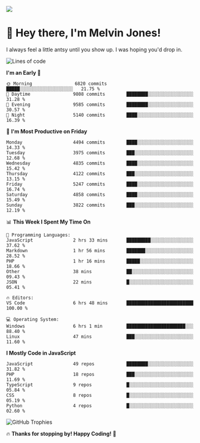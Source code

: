 ![](https://usersnap.com/blog/wp-content/uploads/2015/12/funny-cat-year2015-web-dev.gif)

# 👋 Hey there, I'm Melvin Jones!
I always feel a little antsy until you show up. I was hoping you'd drop in.

<!--START_SECTION:mrepol742-->
![Lines of code](https://img.shields.io/badge/From%20Hello%20World%20I%27ve%20Written-22.8%20million%20lines%20of%20code-blue)

**I'm an Early 🐤** 

```text
🌞 Morning                6820 commits        █████░░░░░░░░░░░░░░░░░░░░   21.75 % 
🌆 Daytime                9808 commits        ████████░░░░░░░░░░░░░░░░░   31.28 % 
🌃 Evening                9585 commits        ████████░░░░░░░░░░░░░░░░░   30.57 % 
🌙 Night                  5140 commits        ████░░░░░░░░░░░░░░░░░░░░░   16.39 % 
```
📅 **I'm Most Productive on Friday** 

```text
Monday                   4494 commits        ████░░░░░░░░░░░░░░░░░░░░░   14.33 % 
Tuesday                  3975 commits        ███░░░░░░░░░░░░░░░░░░░░░░   12.68 % 
Wednesday                4835 commits        ████░░░░░░░░░░░░░░░░░░░░░   15.42 % 
Thursday                 4122 commits        ███░░░░░░░░░░░░░░░░░░░░░░   13.15 % 
Friday                   5247 commits        ████░░░░░░░░░░░░░░░░░░░░░   16.74 % 
Saturday                 4858 commits        ████░░░░░░░░░░░░░░░░░░░░░   15.49 % 
Sunday                   3822 commits        ███░░░░░░░░░░░░░░░░░░░░░░   12.19 % 
```


📊 **This Week I Spent My Time On** 

```text
💬 Programming Languages: 
JavaScript               2 hrs 33 mins       █████████░░░░░░░░░░░░░░░░   37.62 % 
Markdown                 1 hr 56 mins        ███████░░░░░░░░░░░░░░░░░░   28.52 % 
PHP                      1 hr 16 mins        █████░░░░░░░░░░░░░░░░░░░░   18.66 % 
Other                    38 mins             ██░░░░░░░░░░░░░░░░░░░░░░░   09.43 % 
JSON                     22 mins             █░░░░░░░░░░░░░░░░░░░░░░░░   05.41 % 

🔥 Editors: 
VS Code                  6 hrs 48 mins       █████████████████████████   100.00 % 

💻 Operating System: 
Windows                  6 hrs 1 min         ██████████████████████░░░   88.40 % 
Linux                    47 mins             ███░░░░░░░░░░░░░░░░░░░░░░   11.60 % 
```

**I Mostly Code in JavaScript** 

```text
JavaScript               49 repos            ████████░░░░░░░░░░░░░░░░░   31.82 % 
PHP                      18 repos            ███░░░░░░░░░░░░░░░░░░░░░░   11.69 % 
TypeScript               9 repos             █░░░░░░░░░░░░░░░░░░░░░░░░   05.84 % 
CSS                      8 repos             █░░░░░░░░░░░░░░░░░░░░░░░░   05.19 % 
Python                   4 repos             █░░░░░░░░░░░░░░░░░░░░░░░░   02.60 % 
```




<!--END_SECTION:mrepol742-->

![GitHub Trophies](https://github-profile-trophy.vercel.app/?username=mrepol742&theme=dracula)

🔥 **Thanks for stopping by! Happy Coding!** 🚀
